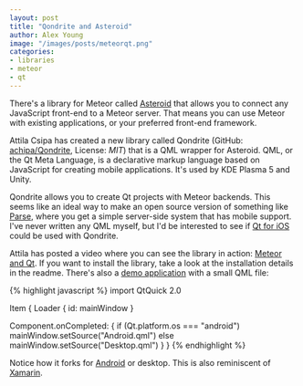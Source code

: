 ```yaml
---
layout: post
title: "Qondrite and Asteroid"
author: Alex Young
image: "/images/posts/meteorqt.png"
categories:
- libraries
- meteor
- qt
---
```


There's a library for Meteor called [Asteroid](https://github.com/mondora/asteroid) that allows you to connect any JavaScript front-end to a Meteor server.  That means you can use Meteor with existing applications, or your preferred front-end framework.

Attila Csipa has created a new library called Qondrite (GitHub: [achipa/Qondrite](https://github.com/achipa/Qondrite), License: _MIT_) that is a QML wrapper for Asteroid.  QML, or the Qt Meta Language, is a declarative markup language based on JavaScript for creating mobile applications.  It's used by KDE Plasma 5 and Unity.

Qondrite allows you to create Qt projects with Meteor backends.  This seems like an ideal way to make an open source version of something like [Parse](https://parse.com/), where you get a simple server-side system that has mobile support.  I've never written any QML myself, but I'd be interested to see if [Qt for iOS](http://doc.qt.io/qt-5/ios-support.html) could be used with Qondrite.

Attila has posted a video where you can see the library in action: [Meteor and Qt](https://www.youtube.com/watch?v=A9KqDrqYRsc).  If you want to install the library, take a look at the installation details in the readme.  There's also a [demo application](https://github.com/achipa/outqross_blog/tree/master/3_OutQross.Meteor_demo) with a small QML file:

{% highlight javascript %}
import QtQuick 2.0

Item {
  Loader {
    id: mainWindow
  }

  Component.onCompleted: {
    if (Qt.platform.os === "android")
      mainWindow.setSource("Android.qml")
    else
      mainWindow.setSource("Desktop.qml")
  }
}
{% endhighlight %}

Notice how it forks for [Android](https://github.com/achipa/outqross_blog/blob/master/3_OutQross.Meteor_demo/Android.qml) or desktop.  This is also reminiscent of [Xamarin](http://xamarin.com/).
